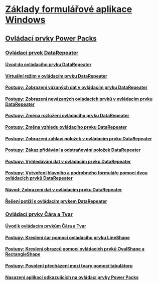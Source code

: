 # [Základy formulářové aplikace Windows](index.md)
## [Ovládací prvky Power Packs](power-packs-controls.md)
### [Ovládací prvek DataRepeater](datarepeater-control-visual-studio.md)
#### [Úvod do ovládacího prvku DataRepeater](introduction-to-the-datarepeater-control-visual-studio.md)
#### [Virtuální režim v ovládacím prvku DataRepeater](virtual-mode-in-the-datarepeater-control-visual-studio.md)
#### [Postupy: Zobrazení vázaných dat v ovládacím prvku DataRepeater](how-to-display-bound-data-in-a-datarepeater-control-visual-studio.md)
#### [Postupy: Zobrazení nevázaných ovládacích prvků v ovládacím prvku DataRepeater](how-to-display-unbound-controls-in-a-datarepeater-control-visual-studio.md)
#### [Postupy: Změna rozložení ovládacího prvku DataRepeater](how-to-change-the-layout-of-a-datarepeater-control-visual-studio.md)
#### [Postupy: Změna vzhledu ovládacího prvku DataRepeater](how-to-change-the-appearance-of-a-datarepeater-control-visual-studio.md)
#### [Postupy: Zobrazení záhlaví položek v ovládacím prvku DataRepeater](how-to-display-item-headers-in-a-datarepeater-control-visual-studio.md)
#### [Postupy: Zákaz přidávání a odstraňování položek DataRepeater](how-to-disable-adding-and-deleting-datarepeater-items-visual-studio.md)
#### [Postupy: Vyhledávání dat v ovládacím prvku DataRepeater](how-to-search-data-in-a-datarepeater-control-visual-studio.md)
#### [Postupy: Vytvoření hlavního a podrobného formuláře pomocí dvou ovládacích prvků DataRepeater](how-to-create-a-master-detail-form-by-using-two-datarepeater-controls.md)
#### [Návod: Zobrazení dat v ovládacím prvku DataRepeater](walkthrough-displaying-data-in-a-datarepeater-control-visual-studio.md)
#### [Řešení potíží s ovládacím prvkem DataRepeater](troubleshooting-the-datarepeater-control-visual-studio.md)
### [Ovládací prvky Čára a Tvar](line-and-shape-controls-visual-studio.md)
#### [Úvod k ovládacím prvkům Čára a Tvar](introduction-to-the-line-and-shape-controls-visual-studio.md)
#### [Postupy: Kreslení čar pomocí ovládacího prvku LineShape](how-to-draw-lines-with-the-lineshape-control-visual-studio.md)
#### [Postupy: Kreslení obrazců pomocí ovládacích prvků OvalShape a RectangleShape](how-to-draw-shapes-with-the-ovalshape-and-rectangleshape-controls.md)
#### [Postupy: Povolení přecházení mezi tvary pomocí tabulátoru](how-to-enable-tabbing-between-shapes-visual-studio.md)
#### [Nasazení aplikací odkazujících na ovládací prvky Power Packs](deploying-applications-that-reference-power-packs-controls-visual-studio.md)